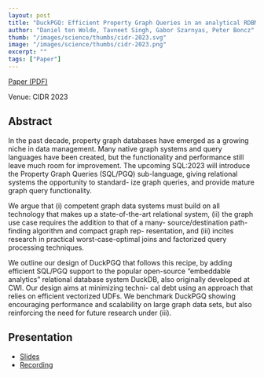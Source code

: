```yaml
---
layout: post
title: "DuckPGQ: Efficient Property Graph Queries in an analytical RDBMS"
author: "Daniel ten Wolde, Tavneet Singh, Gabor Szarnyas, Peter Boncz"
thumb: "/images/science/thumbs/cidr-2023.svg"
image: "/images/science/thumbs/cidr-2023.png"
excerpt: ""
tags: ["Paper"]
---
```


[Paper (PDF)](https://www.cidrdb.org/cidr2023/papers/p66-wolde.pdf)

Venue: CIDR 2023

## Abstract

In the past decade, property graph databases have emerged as a growing niche in data management. Many native graph systems and query languages have been created, but the functionality and performance still leave much room for improvement. The upcoming SQL:2023 will introduce the Property Graph Queries (SQL/PGQ) sub-language, giving relational systems the opportunity to standard- ize graph queries, and provide mature graph query functionality.

We argue that (i) competent graph data systems must build on all technology that makes up a state-of-the-art relational system, (ii) the graph use case requires the addition to that of a many- source/destination path-finding algorithm and compact graph rep- resentation, and (iii) incites research in practical worst-case-optimal joins and factorized query processing techniques.

We outline our design of DuckPGQ that follows this recipe, by adding efficient SQL/PGQ support to the popular open-source “embeddable analytics” relational database system DuckDB, also originally developed at CWI. Our design aims at minimizing techni- cal debt using an approach that relies on efficient vectorized UDFs. We benchmark DuckPGQ showing encouraging performance and scalability on large graph data sets, but also reinforcing the need for future research under (iii).

## Presentation

* [Slides](https://www.cidrdb.org/cidr2023/slides/p66-wolde-slides.pdf)
* [Recording](https://www.youtube.com/watch?v=pVklntbGiNo)
